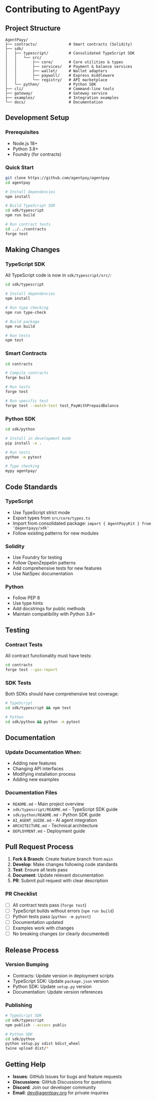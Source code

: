 # Contributing to AgentPayy

## Project Structure

```
AgentPayy/
├── contracts/              # Smart contracts (Solidity)
├── sdk/
│   ├── typescript/         # Consolidated TypeScript SDK
│   │   └── src/
│   │       ├── core/       # Core utilities & types
│   │       ├── services/   # Payment & balance services
│   │       ├── wallet/     # Wallet adapters
│   │       ├── paywall/    # Express middleware
│   │       └── registry/   # API marketplace
│   └── python/             # Python SDK
├── cli/                    # Command-line tools
├── gateway/                # Gateway service
├── examples/               # Integration examples
└── docs/                   # Documentation
```

## Development Setup

### Prerequisites
- Node.js 18+
- Python 3.8+
- Foundry (for contracts)

### Quick Start
```bash
git clone https://github.com/agentpay/agentpay
cd agentpay

# Install dependencies
npm install

# Build TypeScript SDK
cd sdk/typescript
npm run build

# Run contract tests
cd ../../contracts
forge test
```

## Making Changes

### TypeScript SDK
All TypeScript code is now in `sdk/typescript/src/`:

```bash
cd sdk/typescript

# Install dependencies
npm install

# Run type checking
npm run type-check

# Build package
npm run build

# Run tests
npm test
```

### Smart Contracts
```bash
cd contracts

# Compile contracts
forge build

# Run tests
forge test

# Run specific test
forge test --match-test test_PayWithPrepaidBalance
```

### Python SDK
```bash
cd sdk/python

# Install in development mode
pip install -e .

# Run tests
python -m pytest

# Type checking
mypy agentpay/
```

## Code Standards

### TypeScript
- Use TypeScript strict mode
- Export types from `src/core/types.ts`
- Import from consolidated package: `import { AgentPayyKit } from '@agentpayy/sdk'`
- Follow existing patterns for new modules

### Solidity
- Use Foundry for testing
- Follow OpenZeppelin patterns
- Add comprehensive tests for new features
- Use NatSpec documentation

### Python
- Follow PEP 8
- Use type hints
- Add docstrings for public methods
- Maintain compatibility with Python 3.8+

## Testing

### Contract Tests
All contract functionality must have tests:
```bash
cd contracts
forge test --gas-report
```

### SDK Tests
Both SDKs should have comprehensive test coverage:
```bash
# TypeScript
cd sdk/typescript && npm test

# Python  
cd sdk/python && python -m pytest
```

## Documentation

### Update Documentation When:
- Adding new features
- Changing API interfaces
- Modifying installation process
- Adding new examples

### Documentation Files
- `README.md` - Main project overview
- `sdk/typescript/README.md` - TypeScript SDK guide
- `sdk/python/README.md` - Python SDK guide
- `AI_AGENT_GUIDE.md` - AI agent integration
- `ARCHITECTURE.md` - Technical architecture
- `DEPLOYMENT.md` - Deployment guide

## Pull Request Process

1. **Fork & Branch**: Create feature branch from `main`
2. **Develop**: Make changes following code standards
3. **Test**: Ensure all tests pass
4. **Document**: Update relevant documentation
5. **PR**: Submit pull request with clear description

### PR Checklist
- [ ] All contract tests pass (`forge test`)
- [ ] TypeScript builds without errors (`npm run build`)
- [ ] Python tests pass (`python -m pytest`)
- [ ] Documentation updated
- [ ] Examples work with changes
- [ ] No breaking changes (or clearly documented)

## Release Process

### Version Bumping
- Contracts: Update version in deployment scripts
- TypeScript SDK: Update `package.json` version
- Python SDK: Update `setup.py` version
- Documentation: Update version references

### Publishing
```bash
# TypeScript SDK
cd sdk/typescript
npm publish --access public

# Python SDK
cd sdk/python
python setup.py sdist bdist_wheel
twine upload dist/*
```

## Getting Help

- **Issues**: GitHub Issues for bugs and feature requests
- **Discussions**: GitHub Discussions for questions
- **Discord**: Join our developer community
- **Email**: dev@agentpay.org for private inquiries